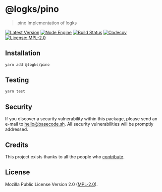# @logks/pino

> pino Implementation of logks

[![Latest Version](https://badgen.now.sh/npm/v/@logks/pino)](https://www.npmjs.com/package/@logks/pino)
[![Node Engine](https://badgen.now.sh/npm/node/@logks/pino)](https://www.npmjs.com/package/@logks/pino)
[![Build Status](https://badgen.now.sh/circleci/github/logks/pino)](https://circleci.com/gh/logks/pino)
[![Codecov](https://badgen.now.sh/codecov/c/github/logks/pino)](https://codecov.io/gh/logks/pino)
[![License: MPL-2.0](https://badgen.now.sh/badge/license/MPL-2.0/green)](https://mozilla.org/MPL/2.0/)

## Installation

```bash
yarn add @logks/pino
```

## Testing

```bash
yarn test
```

## Security

If you discover a security vulnerability within this package, please send an e-mail to hello@basecode.sh. All security vulnerabilities will be promptly addressed.

## Credits

This project exists thanks to all the people who [contribute](../../contributors).

## License

Mozilla Public License Version 2.0 ([MPL-2.0](./LICENSE)).
